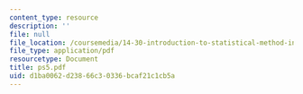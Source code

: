 ```yaml
---
content_type: resource
description: ''
file: null
file_location: /coursemedia/14-30-introduction-to-statistical-method-in-economics-spring-2006/d1ba0062d23866c30336bcaf21c1cb5a_ps5.pdf
file_type: application/pdf
resourcetype: Document
title: ps5.pdf
uid: d1ba0062-d238-66c3-0336-bcaf21c1cb5a
---
```


